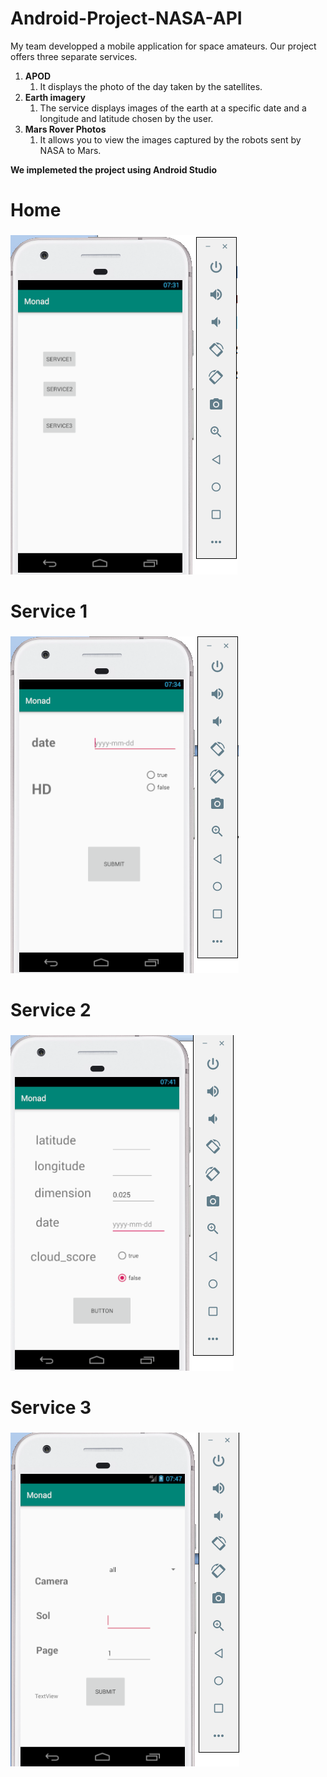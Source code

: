 # Android-Project-NASA-API

My team developped a mobile application for space amateurs.
Our project offers three separate services.


1. **APOD**
   1. It displays the photo of the day taken by the satellites.
2. **Earth imagery**
   1. The service displays images of the earth at a specific date and a longitude and latitude chosen by the user.
3. **Mars Rover Photos**
   1. It allows you to view the images captured by the robots sent by NASA to Mars.
   
   
**We implemeted the project using Android Studio**

# Home <h3> 

![HOME](https://raw.githubusercontent.com/AdamAbidi/Android-Project-NASA-API/master/Images/2.png)


# Service 1 <h3> 

![Service 1](https://raw.githubusercontent.com/AdamAbidi/Android-Project-NASA-API/master/Images/3.png)


# Service 2 <h3> 


![Service 2](https://raw.githubusercontent.com/AdamAbidi/Android-Project-NASA-API/master/Images/4.png)


# Service 3 <h3> 


![Service 3](https://raw.githubusercontent.com/AdamAbidi/Android-Project-NASA-API/master/Images/5.png)


